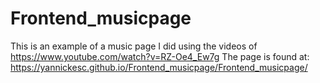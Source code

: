 # Frontend_musicpage
This is an example of a music page I did using the videos of https://www.youtube.com/watch?v=RZ-Oe4_Ew7g
The page is found at: https://yannickesc.github.io/Frontend_musicpage/Frontend_musicpage/

